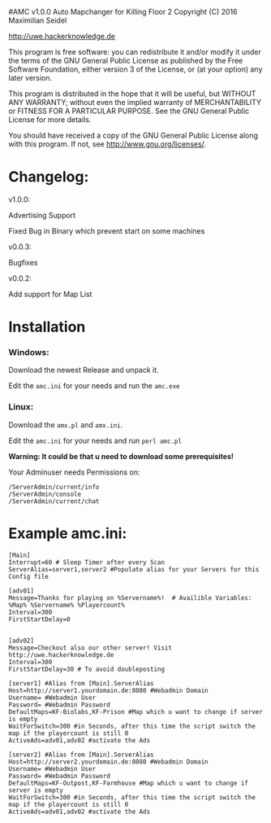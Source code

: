 #AMC v1.0.0
Auto Mapchanger for Killing Floor 2
Copyright (C) 2016 Maximilian Seidel

http://uwe.hackerknowledge.de


This program is free software: you can redistribute it and/or modify
it under the terms of the GNU General Public License as published by
the Free Software Foundation, either version 3 of the License, or
(at your option) any later version.

This program is distributed in the hope that it will be useful,
but WITHOUT ANY WARRANTY; without even the implied warranty of
MERCHANTABILITY or FITNESS FOR A PARTICULAR PURPOSE.  See the
GNU General Public License for more details.

You should have received a copy of the GNU General Public License
along with this program.  If not, see <http://www.gnu.org/licenses/>.


# Changelog:

v1.0.0:

Advertising Support

Fixed Bug in Binary which prevent start on some machines


v0.0.3:

Bugfixes

v0.0.2:

Add support for Map List

# Installation

### Windows:

Download the newest Release and unpack it.

Edit the `amc.ini` for your needs and run the `amc.exe`

### Linux:

Download the `amx.pl` and `amx.ini`.

Edit the `amc.ini` for your needs and run `perl amc.pl`

__Warning: It could be that u need to download some prerequisites!__



Your Adminuser needs Permissions on:
```
/ServerAdmin/current/info
/ServerAdmin/console
/ServerAdmin/current/chat
```

# Example amc.ini:
```
[Main]
Interrupt=60 # Sleep Timer after every Scan
ServerAlias=server1,server2 #Populate alias for your Servers for this Config file

[adv01] 
Message=Thanks for playing on %Servername%!  # Availible Variables: %Map% %Servername% %Playercount%
Interval=300
FirstStartDelay=0


[adv02]
Message=Checkout also our other server! Visit http://uwe.hackerknowledge.de
Interval=300
FirstStartDelay=30 # To avoid doubleposting

[server1] #Alias from [Main].ServerAlias
Host=http://server1.yourdomain.de:8080 #Webadmin Domain
Username= #Webadmin User
Password= #Webadmin Password
DefaultMaps=KF-Biolabs,KF-Prison #Map which u want to change if server is empty
WaitForSwitch=300 #in Seconds, after this time the script switch the map if the playercount is still 0
ActiveAds=adv01,adv02 #activate the Ads

[server2] #Alias from [Main].ServerAlias
Host=http://server2.yourdomain.de:8080 #Webadmin Domain
Username= #Webadmin User
Password= #Webadmin Password
DefaultMaps=KF-Outpost,KF-Farmhouse #Map which u want to change if server is empty
WaitForSwitch=300 #in Seconds, after this time the script switch the map if the playercount is still 0
ActiveAds=adv01,adv02 #activate the Ads
```